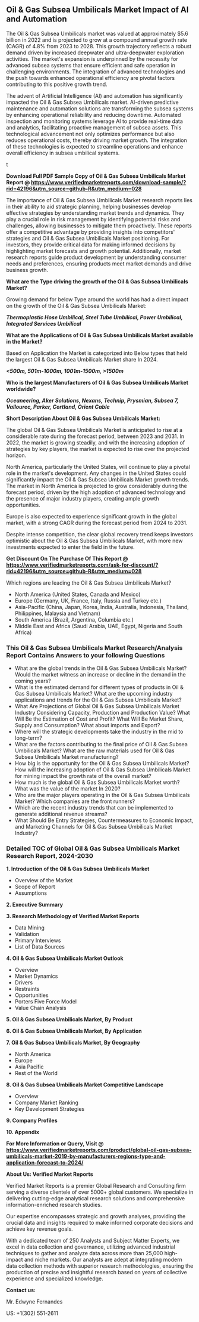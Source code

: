 <h2>Oil & Gas Subsea Umbilicals Market Impact of AI and Automation</h2><p>The Oil & Gas Subsea Umbilicals market was valued at approximately $5.6 billion in 2022 and is projected to grow at a compound annual growth rate (CAGR) of 4.8% from 2023 to 2028. This growth trajectory reflects a robust demand driven by increased deepwater and ultra-deepwater exploration activities. The market's expansion is underpinned by the necessity for advanced subsea systems that ensure efficient and safe operation in challenging environments. The integration of advanced technologies and the push towards enhanced operational efficiency are pivotal factors contributing to this positive growth trend.</p><p>The advent of Artificial Intelligence (AI) and automation has significantly impacted the Oil & Gas Subsea Umbilicals market. AI-driven predictive maintenance and automation solutions are transforming the subsea systems by enhancing operational reliability and reducing downtime. Automated inspection and monitoring systems leverage AI to provide real-time data and analytics, facilitating proactive management of subsea assets. This technological advancement not only optimizes performance but also reduces operational costs, thereby driving market growth. The integration of these technologies is expected to streamline operations and enhance overall efficiency in subsea umbilical systems.</p>t</p><p id="" class=""><strong>Download Full PDF Sample Copy of Oil & Gas Subsea Umbilicals Market Report @ <a href="https://www.verifiedmarketreports.com/download-sample/?rid=42196&utm_source=github-R&utm_medium=028" target="_blank">https://www.verifiedmarketreports.com/download-sample/?rid=42196&utm_source=github-R&utm_medium=028</a></strong></p><p>The importance of&nbsp;Oil & Gas Subsea Umbilicals Market research reports lies in their ability to aid strategic planning, helping businesses develop effective strategies by understanding market trends and dynamics. They play a crucial role in risk management by identifying potential risks and challenges, allowing businesses to mitigate them proactively. These reports offer a competitive advantage by providing insights into competitors' strategies and Oil & Gas Subsea Umbilicals Market positioning. For investors, they provide critical data for making informed decisions by highlighting market forecasts and growth potential. Additionally, market research reports guide product development by understanding consumer needs and preferences, ensuring products meet market demands and drive business growth.</p><p><strong>What are the&nbsp;Type driving the growth of the Oil & Gas Subsea Umbilicals Market?</strong></p><p id="" class="">Growing demand for below Type around the world has had a direct impact on the growth of the Oil & Gas Subsea Umbilicals Market:</p><em><strong>Thermoplastic Hose Umbilical, Steel Tube Umbilical, Power Umbilical, Integrated Services Umbilical</strong></em></p><strong>What are the&nbsp;Applications&nbsp;of Oil & Gas Subsea Umbilicals Market available in the Market?</strong></p><p id="" class="">Based on Application the Market is categorized into Below types that held the largest Oil & Gas Subsea Umbilicals Market share In 2024.</p><em><strong><500m, 501m-1000m, 1001m-1500m, >1500m</strong></em></p><strong>Who is the largest Manufacturers of Oil & Gas Subsea Umbilicals Market worldwide?</strong></p><p><em><strong>Oceaneering, Aker Solutions, Nexans, Technip, Prysmian, Subsea 7, Vallourec, Parker, Cortland, Orient Cable</strong></em></p><p id="" class=""><strong>Short Description About Oil & Gas Subsea Umbilicals Market:</strong></p><p>The global Oil & Gas Subsea Umbilicals Market is anticipated to rise at a considerable rate during the forecast period, between 2023 and 2031. In 2022, the market is growing steadily, and with the increasing adoption of strategies by key players, the market is expected to rise over the projected horizon.</p><p>North America, particularly the United States, will continue to play a pivotal role in the market's development. Any changes in the United States could significantly impact the Oil & Gas Subsea Umbilicals Market growth trends. The market in North America is projected to grow considerably during the forecast period, driven by the high adoption of advanced technology and the presence of major industry players, creating ample growth opportunities.</p><p>Europe is also expected to experience significant growth in the global market, with a strong CAGR during the forecast period from 2024 to 2031.</p><p>Despite intense competition, the clear global recovery trend keeps investors optimistic about the Oil & Gas Subsea Umbilicals Market, with more new investments expected to enter the field in the future.</p><p id="" class=""><strong>Get Discount On The Purchase Of This Report @ <a href="https://www.verifiedmarketreports.com/ask-for-discount/?rid=42196&utm_source=github-R&utm_medium=028" target="_blank">https://www.verifiedmarketreports.com/ask-for-discount/?rid=42196&utm_source=github-R&utm_medium=028</a></strong></p>Which regions are leading the Oil & Gas Subsea Umbilicals Market?</p><ul><li>North America (United States, Canada and Mexico)</li><li>Europe (Germany, UK, France, Italy, Russia and Turkey etc.)</li><li>Asia-Pacific (China, Japan, Korea, India, Australia, Indonesia, Thailand, Philippines, Malaysia and Vietnam)</li><li>South America (Brazil, Argentina, Columbia etc.)</li><li>Middle East and Africa (Saudi Arabia, UAE, Egypt, Nigeria and South Africa)</li></ul><h3 id="" class="">This Oil & Gas Subsea Umbilicals Market Research/Analysis Report Contains Answers to your following Questions</h3><ul><li>What are the global trends in the Oil & Gas Subsea Umbilicals Market? Would the market witness an increase or decline in the demand in the coming years?</li><li>What is the estimated demand for different types of products in Oil & Gas Subsea Umbilicals Market? What are the upcoming industry applications and trends for the Oil & Gas Subsea Umbilicals Market?</li><li>What Are Projections of Global Oil & Gas Subsea Umbilicals Market Industry Considering Capacity, Production and Production Value? What Will Be the Estimation of Cost and Profit? What Will Be Market Share, Supply and Consumption? What about imports and Export?</li><li>Where will the strategic developments take the industry in the mid to long-term?</li><li>What are the factors contributing to the final price of Oil & Gas Subsea Umbilicals Market? What are the raw materials used for Oil & Gas Subsea Umbilicals Market manufacturing?</li><li>How big is the opportunity for the Oil & Gas Subsea Umbilicals Market? How will the increasing adoption of Oil & Gas Subsea Umbilicals Market for mining impact the growth rate of the overall market?</li><li>How much is the global Oil & Gas Subsea Umbilicals Market worth? What was the value of the market In 2020?</li><li>Who are the major players operating in the Oil & Gas Subsea Umbilicals Market? Which companies are the front runners?</li><li>Which are the recent industry trends that can be implemented to generate additional revenue streams?</li><li>What Should Be Entry Strategies, Countermeasures to Economic Impact, and Marketing Channels for Oil & Gas Subsea Umbilicals Market Industry?</li></ul><h3 id="" class="">Detailed TOC of Global Oil & Gas Subsea Umbilicals Market Research Report, 2024-2030</h3><p id="" class=""><strong>1. Introduction of the Oil & Gas Subsea Umbilicals Market</strong></p><ul><li>Overview of the Market</li><li>Scope of Report</li><li>Assumptions</li></ul><p id="" class=""><strong>2. Executive Summary</strong></p><p id="" class=""><strong>3. Research Methodology of Verified Market Reports</strong></p><ul><li>Data Mining</li><li>Validation</li><li>Primary Interviews</li><li>List of Data Sources</li></ul><p id="" class=""><strong>4. Oil & Gas Subsea Umbilicals Market Outlook</strong></p><ul><li>Overview</li><li>Market Dynamics</li><li>Drivers</li><li>Restraints</li><li>Opportunities</li><li>Porters Five Force Model</li><li>Value Chain Analysis</li></ul><p id="" class=""><strong>5. Oil & Gas Subsea Umbilicals Market, By Product</strong></p><p id="" class=""><strong>6. Oil & Gas Subsea Umbilicals Market, By Application</strong></p><p id="" class=""><strong>7. Oil & Gas Subsea Umbilicals Market, By Geography</strong></p><ul><li>North America</li><li>Europe</li><li>Asia Pacific</li><li>Rest of the World</li></ul><p id="" class=""><strong>8. Oil & Gas Subsea Umbilicals Market Competitive Landscape</strong></p><ul><li>Overview</li><li>Company Market Ranking</li><li>Key Development Strategies</li></ul><p id="" class=""><strong>9. Company Profiles</strong></p><p id="" class=""><strong>10. Appendix</strong></p><p id="" class=""><strong>For More Information or Query, Visit @ <a href="https://www.verifiedmarketreports.com/product/global-oil-gas-subsea-umbilicals-market-2019-by-manufacturers-regions-type-and-application-forecast-to-2024/" target="_blank">https://www.verifiedmarketreports.com/product/global-oil-gas-subsea-umbilicals-market-2019-by-manufacturers-regions-type-and-application-forecast-to-2024/</a></strong></p><p id="" class=""><strong>About Us: Verified Market Reports</strong></p><p id="" class="">Verified Market Reports is a premier Global Research and Consulting firm serving a diverse clientele of over 5000+ global customers. We specialize in delivering cutting-edge analytical research solutions and comprehensive information-enriched research studies.</p><p id="" class="">Our expertise encompasses strategic and growth analyses, providing the crucial data and insights required to make informed corporate decisions and achieve key revenue goals.</p><p id="" class="">With a dedicated team of 250 Analysts and Subject Matter Experts, we excel in data collection and governance, utilizing advanced industrial techniques to gather and analyze data across more than 25,000 high-impact and niche markets. Our analysts are adept at integrating modern data collection methods with superior research methodologies, ensuring the production of precise and insightful research based on years of collective experience and specialized knowledge.</p><p id="" class=""><strong>Contact us:</strong></p><p id="" class="">Mr. Edwyne Fernandes</p><p id="" class="">US: +1(302) 551-2611</p>